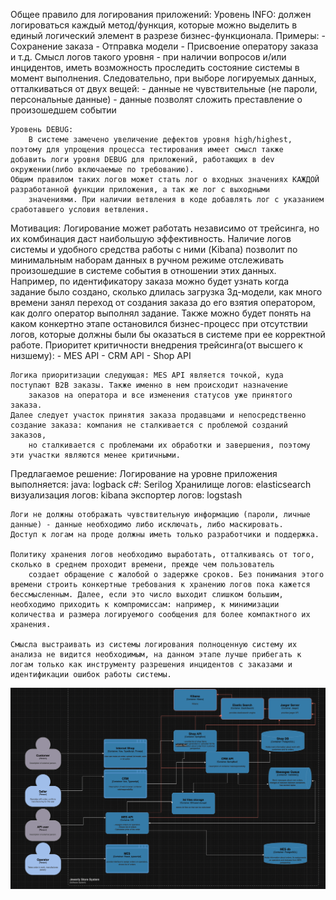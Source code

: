 Общее правило для логирования приложений:
    Уровень INFO: должен логироваться каждый метод/функция, которые можно выделить в единый логический
        элемент в разрезе бизнес-функционала. Примеры:
            - Сохранение заказа
            - Отправка модели
            - Присвоение оператору заказа и т.д.
        Смысл логов такого уровня - при наличии вопросов и/или инцидентов, иметь возможность проследить состояние системы в момент выполнения.
        Следовательно, при выборе логируемых данных, отталкиваться от двух вещей:
        - данные не чувствительные (не пароли, персональные данные)
        - данные позволят сложить преставление о произошедшем событии
        
    Уровень DEBUG:
        В системе замечено увеличение дефектов уровня high/highest, поэтому для упрощения процесса тестирования имеет смысл также
    добавить логи уровня DEBUG для приложений, работающих в dev окружении(либо включаемые по требованию). 
    Общим правилом таких логов может стать лог о входных значениях КАЖДОЙ разработанной функции приложения, а так же лог с выходными
        значениями. При наличии ветвления в коде добавлять лог с указанием сработавшего условия ветвления.

Мотивация:
    Логирование может работать независимо от трейсинга, но их комбинация даст наибольшую эффективность. 
    Наличие логов системы и удобного средства работы с ними (Kibana) позволит по минимальным наборам данных в ручном
        режиме отслеживать произошедшие в системе события в отношении этих данных. Например, по идентификатору заказа можно будет узнать
        когда задание было создано, сколько длилась загрузка 3д-модели, как много времени занял переход от создания заказа до его взятия оператором,
        как долго оператор выполнял задание. Также можно будет понять на каком конкертно этапе остановился бизнес-процесс при отсутствии 
        логов, которые должны были бы оказаться в системе при ее корректной работе.
    Приоритет критичности внедрения трейсинга(от высшего к низшему):
        - MES API
        - CRM API
        - Shop API
    
    Логика приоритизации следующая: MES API является точкой, куда поступают B2B заказы. Также именно в нем происходит назначение
        заказов на оператора и все изменения статусов уже принятого заказа.
    Далее следует участок принятия заказа продавцами и непосредственно создание заказа: компания не сталкивается с проблемой созданий заказов,
        но сталкивается с проблемами их обработки и завершения, поэтому эти участки являются менее критичными.

Предлагаемое решение:
    Логирование на уровне приложения выполняется:
        java: logback
        c#: Serilog
    Хранилище логов: elasticsearch
    визуализация логов: kibana
    экспортер логов: logstash

    Логи не должны отображать чувствительную информацию (пароли, личные данные) - данные необходимо либо исключать, либо маскировать.
    Доступ к логам на проде должны иметь только разработчики и поддержка.
    
    Политику хранения логов необходимо выработать, отталкиваясь от того, сколько в среднем проходит времени, прежде чем пользователь 
        создает обращение с жалобой о задержке сроков. Без понимания этого времени строить конкертные требования к хранению логов пока кажется бессмысленным. Далее, если это число выходит слишком большим, необходимо приходить к компромиссам: например, к минимизации количества и размера логируемого сообщения для более компактного их хранения.

    Смысла выстраивать из системы логирования полноценную систему их анализа не видится необходимым, на данном этапе лучше прибегать к логам только как инструменту разрешения инцидентов с заказами и идентификации ошибок работы системы. 

![Визуализация архитектуры](C4.png)


